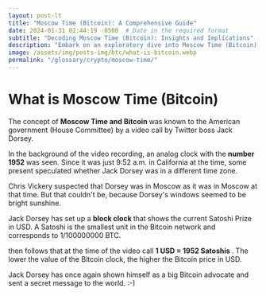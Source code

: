 ```yaml
---
layout: post-lt
title: "Moscow Time (Bitcoin): A Comprehensive Guide"
date: 2024-01-31 02:44:19 -0500  # Date in the required format
subtitle: "Decoding Moscow Time (Bitcoin): Insights and Implications"
description: "Embark on an exploratory dive into Moscow Time (Bitcoin), gaining insights into its operational mechanisms and its significance in the broader context of digital currencies."
image: /assets/img/posts-img/btc/what-is-bitcoin.webp
permalink: "/glossary/crypto/moscow-time/"
---
```

<h1>What is Moscow Time (Bitcoin)</h1>
<p> The concept of  <strong> Moscow Time and Bitcoin </strong>  was known to the American government (House Committee) by a video call by Twitter boss Jack Dorsey. </p> <P> In the background of the video recording, an analog clock with the <strong> number 1952 </strong> was seen. Since it was just 9:52 a.m. in California at the time, some present speculated whether Jack Dorsey was in a different time zone. </p> <p> Chris Vickery suspected that Dorsey was in Moscow as it was in Moscow at that time. But that couldn't be, because Dorsey's windows seemed to be bright sunshine. </p> <p> Jack Dorsey has set up a  <strong> block clock </strong>  that shows the current Satoshi Prize in USD. A Satoshi is the smallest unit in the Bitcoin network and corresponds to 1/100000000 BTC. </p> <p> then follows that at the time of the video call <strong> 1 USD = 1952 Satoshis </strong>. The lower the value of the Bitcoin clock, the higher the Bitcoin price in USD. </p> <p> Jack Dorsey has once again shown himself as a big Bitcoin advocate and sent a secret message to the world. :-) </p>

